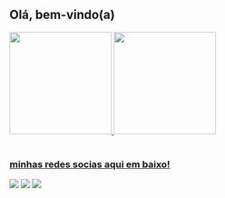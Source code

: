 ##  Olá, bem-vindo(a)

 <div>
   <a href="https://github.com/leandrosousa69">
   <img height="180em" src="https://github-readme-stats.vercel.app/api?username=leandrosousa69&show_icons=true&theme=tokyonight&include_all_commits=true&count_private=true"/>
   <img height="180em" src="https://github-readme-stats.vercel.app/api/top-langs/?username=leandrosousa69&layout=compact&langs_count=6&theme=tokyonight"/>


</div>
 
 <br>
 
  ### minhas redes socias aqui em baixo!
 
<div> 
  <a href="https://instagram.com/__leandr" target="_blank"><img src="https://img.shields.io/badge/-Instagram-%23E4405F?style=for-the-badge&logo=instagram&logoColor=white"></a>
  <a href = "mailto:leandro50789@gmail.com"><img src="https://img.shields.io/badge/-Gmail-%23333?style=for-the-badge&logo=gmail&logoColor=white"></a>
  <a href="https://www.linkedin.com" target="_blank"><img src="https://img.shields.io/badge/-LinkedIn-%230077B5?style=for-the-badge&logo=linkedin&logoColor=white"></a> 
 

</div>
